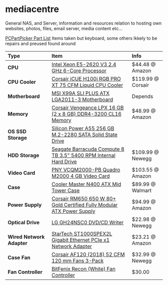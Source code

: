 # mediacentre
General NAS, and Server, information and resources relation to hosting own websites, photos, files, email server, media content etc...

[PCPartPicker Part List](https://pcpartpicker.com/user/Franklin.s/saved/#view=BJnQyc)
Items taken but keyboard, some others lkkely to be repairs and preused found around

Type|Item|Info
:----|:----|:----
**CPU** | [Intel Xeon E5-2620 V3 2.4 GHz 6-Core Processor](https://pcpartpicker.com/product/fdnG3C/intel-cpu-bx80644e52620v3) | $44.48 @ Amazon
**CPU Cooler** | [Corsair iCUE H100i RGB PRO XT 75 CFM Liquid CPU Cooler](https://pcpartpicker.com/product/B6pmP6/corsair-icue-h100i-rgb-pro-xt-75-cfm-liquid-cpu-cooler-cw-9060043-ww) | $119.99 @ Corsair 
**Motherboard** | [MSI X99A SLI PLUS ATX LGA2011-3 Motherboard](https://pcpartpicker.com/product/wVYWGX/msi-motherboard-x99asliplus) | Depends
**Memory** | [Corsair Vengeance LPX 16 GB (2 x 8 GB) DDR4-3200 CL16 Memory](https://pcpartpicker.com/product/p6RFf7/corsair-memory-cmk16gx4m2b3200c16) | $48.99 @ Amazon 
**OS SSD Storage** | [Silicon Power A55 256 GB M.2-2280 SATA Solid State Drive](https://pcpartpicker.com/product/mK97YJ/silicon-power-a55-256-gb-m2-2280-solid-state-drive-su256gbss3a55m28ab)
**HDD Storage** | [Seagate Barracuda Compute 8 TB 3.5" 5400 RPM Internal Hard Drive](https://pcpartpicker.com/product/2ycG3C/seagate-barracuda-compute-8-tb-35-5400rpm-internal-hard-drive-st8000dm004) | $109.99 @ Newegg 
**Video Card** | [PNY VCQM2000-PB Quadro M2000 4 GB Video Card](https://pcpartpicker.com/product/27RFf7/pny-quadro-m2000-4gb-video-card-vcqm2000-pb) | $103.55 @ Amazon 
**Case** | [Cooler Master N400 ATX Mid Tower Case](https://pcpartpicker.com/product/wNrG3C/cooler-master-case-nse400kkn2) | $89.99 @ Walmart 
**Power Supply** | [Corsair RM650 650 W 80+ Gold Certified Fully Modular ATX Power Supply](https://pcpartpicker.com/product/CRC48d/corsair-rm650-650-w-80-gold-certified-fully-modular-atx-power-supply-cp-9020233-na) | $94.99 @ Amazon 
**Optical Drive** | [LG GH24NSC0 DVD/CD Writer](https://pcpartpicker.com/product/CcCrxr/lg-optical-drive-gh24nsc0) | $22.98 @ Newegg 
**Wired Network Adapter** | [StarTech ST1000SPEX2L Gigabit Ethernet PCIe x1 Network Adapter](https://pcpartpicker.com/product/kFQypg/startech-wired-network-card-st1000spex2l) | $23.21 @ Amazon 
**Case Fan** | [Corsair AF120 (2018) 52 CFM 120 mm Fans 3-Pack](https://pcpartpicker.com/product/zs3H99/corsair-af120-led-2018-blue-52-cfm-120-mm-fans-co-9050084-ww) | $32.99 @ Newegg 
**Fan Controller** | [BitFenix Recon (White) Fan Controller](https://pcpartpicker.com/product/FTXfrH/bitfenix-fan-controller-bfarcnwsrp) | $30.00  
